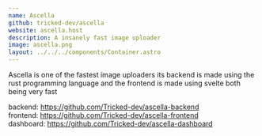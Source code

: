 ```yaml
---
name: Ascella
github: tricked-dev/ascella
website: ascella.host
description: A insanely fast image uploader
image: ascella.png
layout: ../../../components/Container.astro
---
```


Ascella is one of the fastest image uploaders its backend is made using the rust programming language and the frontend is made using svelte both being very fast

backend: https://github.com/Tricked-dev/ascella-backend  
frontend: https://github.com/Tricked-dev/ascella-frontend  
dashboard: https://github.com/Tricked-dev/ascella-dashboard
